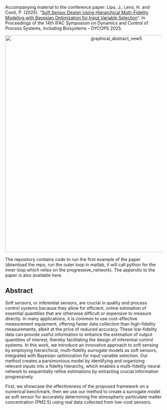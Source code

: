 Accompanying material to the conference paper:
Lips, J., Lens, H. and Conti, P. (2025). “[Soft Sensor Design Using Hierarchical Multi-Fidelity Modeling with Bayesian Optimization for Input Variable Selection](https://skoge.folk.ntnu.no/prost/proceedings/dycops-2025/DYCOPS2025_offline_program/contents/papers/0074.pdf)”. 
In Proceedings of the 14th IFAC Symposium on Dynamics and Control of Process Systems, including Biosystems – DYCOPS 2025.

<p align="center">
  <img src="https://github.com/user-attachments/assets/fc7b9ba2-fd92-4955-aa43-237be47f51ec" alt="graphical_abstract_new5" width="700" />
</p>

The repository contains code to run the first example of the paper (download the repo, run the outer loop in matlab, it will call python for the inner loop which relies on the progressive_network).
The appendix to the paper is also available here.

## Abstract
Soft sensors, or inferential sensors, are crucial in quality and process control systems because they allow for efficient, online estimation of essential quantities that are otherwise difficult or expensive to measure directly. In many applications, it is common to use cost-effective measurement equipment, offering faster data collection than high-fidelity measurements, albeit at the price of reduced accuracy.
These low-fidelity data can provide useful information to enhance the estimation of output quantities of interest, thereby facilitating the design of inferential control systems. 
In this work, we introduce an innovative approach to soft sensing by employing hierarchical, multi-fidelity surrogate models as soft sensors, integrated with Bayesian optimization for input variable selection.
Our method creates a parsimonious model by identifying and organizing relevant inputs into a fidelity hierarchy, which enables a multi-fidelity neural network to sequentially refine estimations by extracting crucial information progressively.

First, we showcase the effectiveness of the proposed framework on a numerical benchmark, then we use our method to create a surrogate model as soft sensor for accurately determining the atmospheric particulate matter concentration (PM2.5) using real data collected from low-cost sensors. 
